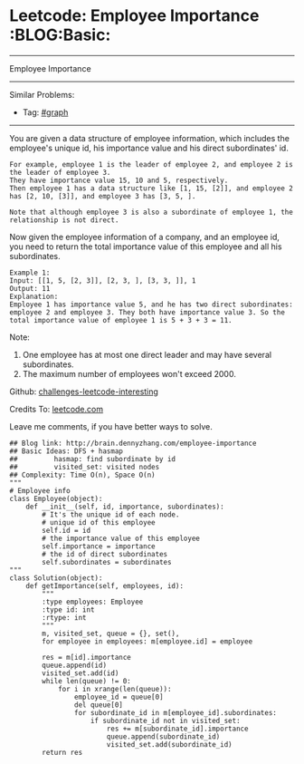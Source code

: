 # Leetcode: Employee Importance     :BLOG:Basic:


---

Employee Importance  

---

Similar Problems:  
-   Tag: [#graph](http://brain.dennyzhang.com/tag/graph)

---

You are given a data structure of employee information, which includes the employee's unique id, his importance value and his direct subordinates' id.  

    For example, employee 1 is the leader of employee 2, and employee 2 is the leader of employee 3. 
    They have importance value 15, 10 and 5, respectively. 
    Then employee 1 has a data structure like [1, 15, [2]], and employee 2 has [2, 10, [3]], and employee 3 has [3, 5, ]. 
    
    Note that although employee 3 is also a subordinate of employee 1, the relationship is not direct.

Now given the employee information of a company, and an employee id, you need to return the total importance value of this employee and all his subordinates.  

    Example 1:
    Input: [[1, 5, [2, 3]], [2, 3, ], [3, 3, ]], 1
    Output: 11
    Explanation:
    Employee 1 has importance value 5, and he has two direct subordinates: employee 2 and employee 3. They both have importance value 3. So the total importance value of employee 1 is 5 + 3 + 3 = 11.

Note:  
1.  One employee has at most one direct leader and may have several subordinates.
2.  The maximum number of employees won't exceed 2000.

Github: [challenges-leetcode-interesting](https://github.com/DennyZhang/challenges-leetcode-interesting/tree/master/employee-importance)  

Credits To: [leetcode.com](https://leetcode.com/problems/employee-importance/description/)  

Leave me comments, if you have better ways to solve.  

    ## Blog link: http://brain.dennyzhang.com/employee-importance
    ## Basic Ideas: DFS + hasmap
    ##         hasmap: find subordinate by id
    ##         visited_set: visited nodes
    ## Complexity: Time O(n), Space O(n)
    """
    # Employee info
    class Employee(object):
        def __init__(self, id, importance, subordinates):
            # It's the unique id of each node.
            # unique id of this employee
            self.id = id
            # the importance value of this employee
            self.importance = importance
            # the id of direct subordinates
            self.subordinates = subordinates
    """
    class Solution(object):
        def getImportance(self, employees, id):
            """
            :type employees: Employee
            :type id: int
            :rtype: int
            """
            m, visited_set, queue = {}, set(), 
            for employee in employees: m[employee.id] = employee
    
            res = m[id].importance
            queue.append(id)
            visited_set.add(id)
            while len(queue) != 0:
                for i in xrange(len(queue)):
                    employee_id = queue[0]
                    del queue[0]
                    for subordinate_id in m[employee_id].subordinates:
                        if subordinate_id not in visited_set:
                            res += m[subordinate_id].importance
                            queue.append(subordinate_id)
                            visited_set.add(subordinate_id)
            return res